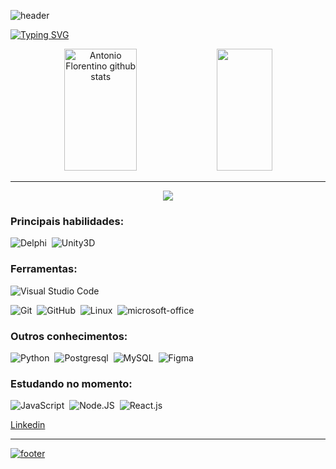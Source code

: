 ![header](https://capsule-render.vercel.app/api?type=waving&color=#3D3D3D&height=500&section=header&text=capsule%20render&fontSize=90)


[![Typing SVG](https://readme-typing-svg.herokuapp.com/?color=52009D&size=35&center=true&vCenter=true&width=1000&lines=Me+chamo+Antonio+Florentino+Junior;Tenho+27+anos+de+idade;Eu+estudo+Sistemas+de+informação;seja+bem-vindo!+:%29)](https://git.io/typing-svg)

<div align="center">  
  <img width="48%" height="195px" src="https://github-readme-stats.vercel.app/api?username=jorge-junio&align=left&show_icons=true&count_private=true&hide_border=true&title_color=00bfbf&icon_color=00bfbf&text_color=c9d1d9&bg_color=0d1117" alt="Antonio Florentino github stats" /> 
  <img width="42%" height="195px" src="https://github-readme-stats.vercel.app/api/top-langs/?username=jorge-junio&align=right&layout=compact&hide_border=true&title_color=00bfbf&text_color=00bfbf&bg_color=0d1117" />
</div>

---

<p align="center">
  <img src="https://github-profile-trophy.vercel.app/?username=jorge-junio&theme=dracula&row=2&no-bg=true&column=3&margin-w=15&margin-h=15" />
</p>

### Principais habilidades:
![Delphi](https://img.shields.io/badge/-Delphi-0D1117?style=for-the-badge&logo=Delphi&logoColor=red&labelColor=0D1117)&nbsp;
![Unity3D](https://img.shields.io/badge/-Unity-0D1117?style=for-the-badge&logo=Unity&logoColor=purple&labelColor=0D1117)&nbsp;

### Ferramentas:

![Visual Studio Code](https://img.shields.io/badge/-Visual%20Studio%20Code-0D1117?style=for-the-badge&logo=visual-studio-code&logoColor=007ACC&labelColor=0D1117)&nbsp;

![Git](https://img.shields.io/badge/-Git-0D1117?style=for-the-badge&logo=git&labelColor=0D1117)&nbsp;
![GitHub](https://img.shields.io/badge/-GitHub-0D1117?style=for-the-badge&logo=github&labelColor=0D1117)&nbsp;
![Linux](https://img.shields.io/badge/-Linux-0D1117?style=for-the-badge&logo=linux&labelColor=0D1117)&nbsp;
![microsoft-office](https://img.shields.io/badge/-microsoft_office-0D1117?style=for-the-badge&logo=microsoft-office&labelColor=0D1117)&nbsp;

### Outros conhecimentos:
![Python](https://img.shields.io/badge/-python-0D1117?style=for-the-badge&logo=python&logoColor=1572B6&labelColor=0D1117)&nbsp;
![Postgresql](https://img.shields.io/badge/-postgresql-0D1117?style=for-the-badge&logo=postgresql&labelColor=0D1117)&nbsp;
![MySQL](https://img.shields.io/badge/-mysql-0D1117?style=for-the-badge&logo=mysql&labelColor=0D1117)&nbsp;
![Figma](https://img.shields.io/badge/-figma-0D1117?style=for-the-badge&logo=figma&labelColor=0D1117)&nbsp;

  
### Estudando no momento:
![JavaScript](https://img.shields.io/badge/-JavaScript-0D1117?style=for-the-badge&logo=javascript&labelColor=0D1117&textColor=0D1117)&nbsp;
![Node.JS](https://img.shields.io/badge/-Node.JS-0D1117?style=for-the-badge&logo=node.js&labelColor=0D1117&textColor=0D1117)&nbsp;
![React.js](https://img.shields.io/badge/-React.js-0D1117?style=for-the-badge&logo=react&labelColor=0D1117)&nbsp;

<!--
<div align="center">
<br><p align="centre"><b>Visitors Count</b></p>  
<p align="center"><img align="center" src="https://profile-counter.glitch.me/{jorge-junio}/count.svg" /></p> 
<br></div> 
-->
<div align="left">  
  <a href="https://www.linkedin.com/in/antonio-florentino-junior-9138781a0/" target="_blank">
  <p>Linkedin</p>
</div>
  
---
  
![footer](https://capsule-render.vercel.app/api?type=waving&color=#FC8EAC&height=500&section=footer&text=capsule%20render&fontSize=90)
